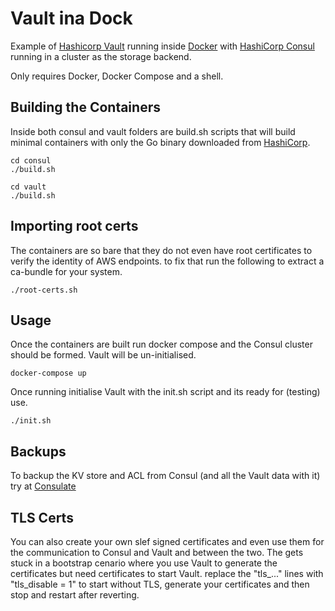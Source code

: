 Vault ina Dock
==============

Example of [Hashicorp Vault](https://www.vaultproject.io/) running inside [Docker](https://www.docker.com/) with [HashiCorp Consul](https://www.consul.io/) running in a cluster as the storage backend.

Only requires Docker, Docker Compose and a shell.

Building the Containers
-----------------------

Inside both consul and vault folders are build.sh scripts that will build minimal containers with only the Go binary
downloaded from [HashiCorp](https://www.hashicorp.com/).

    cd consul
    ./build.sh
    
    cd vault
    ./build.sh

Importing root certs
--------------------

The containers are so bare that they do not even have root certificates to verify the identity of AWS endpoints. to fix that run the following to extract a ca-bundle for your system.

    ./root-certs.sh

Usage
-----

Once the containers are built run docker compose and the Consul cluster should be formed. Vault will be un-initialised. 

    docker-compose up

Once running initialise Vault with the init.sh script and its ready for (testing) use.

    ./init.sh

Backups
-------

To backup the KV store and ACL from Consul (and all the Vault data with it) try at [Consulate](https://github.com/gmr/consulate)

TLS Certs
---------

You can also create your own slef signed certificates and even use them for the communication to Consul and Vault and between the two. The gets stuck in a bootstrap cenario where you use Vault to generate the certificates but need certificates to start Vault. replace the "tls_..." lines with "tls_disable = 1" to start without TLS, generate your certificates and then stop and restart after reverting.

